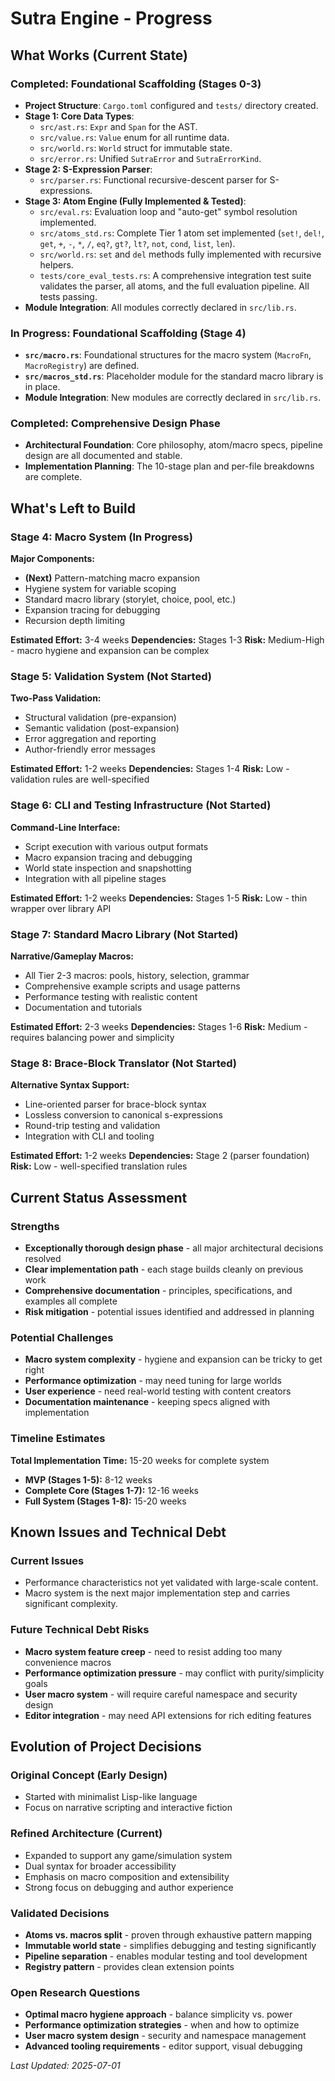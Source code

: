 # Sutra Engine - Progress

## What Works (Current State)

### Completed: Foundational Scaffolding (Stages 0-3)
- **Project Structure**: `Cargo.toml` configured and `tests/` directory created.
- **Stage 1: Core Data Types**:
    - `src/ast.rs`: `Expr` and `Span` for the AST.
    - `src/value.rs`: `Value` enum for all runtime data.
    - `src/world.rs`: `World` struct for immutable state.
    - `src/error.rs`: Unified `SutraError` and `SutraErrorKind`.
- **Stage 2: S-Expression Parser**:
    - `src/parser.rs`: Functional recursive-descent parser for S-expressions.
- **Stage 3: Atom Engine (Fully Implemented & Tested)**:
    - `src/eval.rs`: Evaluation loop and "auto-get" symbol resolution implemented.
    - `src/atoms_std.rs`: Complete Tier 1 atom set implemented (`set!`, `del!`, `get`, `+`, `-`, `*`, `/`, `eq?`, `gt?`, `lt?`, `not`, `cond`, `list`, `len`).
    - `src/world.rs`: `set` and `del` methods fully implemented with recursive helpers.
    - `tests/core_eval_tests.rs`: A comprehensive integration test suite validates the parser, all atoms, and the full evaluation pipeline. All tests passing.
- **Module Integration**: All modules correctly declared in `src/lib.rs`.

### In Progress: Foundational Scaffolding (Stage 4)
- **`src/macro.rs`**: Foundational structures for the macro system (`MacroFn`, `MacroRegistry`) are defined.
- **`src/macros_std.rs`**: Placeholder module for the standard macro library is in place.
- **Module Integration**: New modules are correctly declared in `src/lib.rs`.

### Completed: Comprehensive Design Phase
- **Architectural Foundation**: Core philosophy, atom/macro specs, pipeline design are all documented and stable.
- **Implementation Planning**: The 10-stage plan and per-file breakdowns are complete.

## What's Left to Build

### Stage 4: Macro System (In Progress)
**Major Components:**

- **(Next)** Pattern-matching macro expansion
- Hygiene system for variable scoping
- Standard macro library (storylet, choice, pool, etc.)
- Expansion tracing for debugging
- Recursion depth limiting

**Estimated Effort:** 3-4 weeks
**Dependencies:** Stages 1-3
**Risk:** Medium-High - macro hygiene and expansion can be complex

### Stage 5: Validation System (Not Started)
**Two-Pass Validation:**

- Structural validation (pre-expansion)
- Semantic validation (post-expansion)
- Error aggregation and reporting
- Author-friendly error messages

**Estimated Effort:** 1-2 weeks
**Dependencies:** Stages 1-4
**Risk:** Low - validation rules are well-specified

### Stage 6: CLI and Testing Infrastructure (Not Started)
**Command-Line Interface:**

- Script execution with various output formats
- Macro expansion tracing and debugging
- World state inspection and snapshotting
- Integration with all pipeline stages

**Estimated Effort:** 1-2 weeks
**Dependencies:** Stages 1-5
**Risk:** Low - thin wrapper over library API

### Stage 7: Standard Macro Library (Not Started)
**Narrative/Gameplay Macros:**

- All Tier 2-3 macros: pools, history, selection, grammar
- Comprehensive example scripts and usage patterns
- Performance testing with realistic content
- Documentation and tutorials

**Estimated Effort:** 2-3 weeks
**Dependencies:** Stages 1-6
**Risk:** Medium - requires balancing power and simplicity

### Stage 8: Brace-Block Translator (Not Started)
**Alternative Syntax Support:**

- Line-oriented parser for brace-block syntax
- Lossless conversion to canonical s-expressions
- Round-trip testing and validation
- Integration with CLI and tooling

**Estimated Effort:** 1-2 weeks
**Dependencies:** Stage 2 (parser foundation)
**Risk:** Low - well-specified translation rules

## Current Status Assessment

### Strengths
- **Exceptionally thorough design phase** - all major architectural decisions resolved
- **Clear implementation path** - each stage builds cleanly on previous work
- **Comprehensive documentation** - principles, specifications, and examples all complete
- **Risk mitigation** - potential issues identified and addressed in planning

### Potential Challenges
- **Macro system complexity** - hygiene and expansion can be tricky to get right
- **Performance optimization** - may need tuning for large worlds
- **User experience** - need real-world testing with content creators
- **Documentation maintenance** - keeping specs aligned with implementation

### Timeline Estimates
**Total Implementation Time:** 15-20 weeks for complete system

- **MVP (Stages 1-5):** 8-12 weeks
- **Complete Core (Stages 1-7):** 12-16 weeks
- **Full System (Stages 1-8):** 15-20 weeks

## Known Issues and Technical Debt

### Current Issues
- Performance characteristics not yet validated with large-scale content.
- Macro system is the next major implementation step and carries significant complexity.

### Future Technical Debt Risks
- **Macro system feature creep** - need to resist adding too many convenience macros
- **Performance optimization pressure** - may conflict with purity/simplicity goals
- **User macro system** - will require careful namespace and security design
- **Editor integration** - may need API extensions for rich editing features

## Evolution of Project Decisions

### Original Concept (Early Design)
- Started with minimalist Lisp-like language
- Focus on narrative scripting and interactive fiction

### Refined Architecture (Current)
- Expanded to support any game/simulation system
- Dual syntax for broader accessibility
- Emphasis on macro composition and extensibility
- Strong focus on debugging and author experience

### Validated Decisions
- **Atoms vs. macros split** - proven through exhaustive pattern mapping
- **Immutable world state** - simplifies debugging and testing significantly
- **Pipeline separation** - enables modular testing and tool development
- **Registry pattern** - provides clean extension points

### Open Research Questions
- **Optimal macro hygiene approach** - balance simplicity vs. power
- **Performance optimization strategies** - when and how to optimize
- **User macro system design** - security and namespace management
- **Advanced tooling requirements** - editor support, visual debugging

*Last Updated: 2025-07-01*
